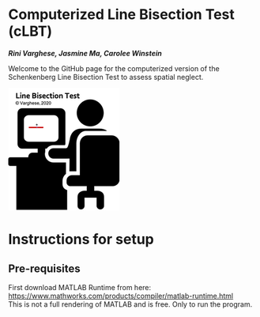 # Computerized Line Bisection Test (cLBT)
***Rini Varghese, Jasmine Ma, Carolee Winstein***

Welcome to the GitHub page for the computerized version of the Schenkenberg Line Bisection Test to assess spatial neglect.

![](images/lbt_img.png)

# Instructions for setup
## Pre-requisites
First download MATLAB Runtime from here: https://www.mathworks.com/products/compiler/matlab-runtime.html <br>
This is not a full rendering of MATLAB and is free. Only to run the program.

